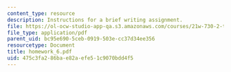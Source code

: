 ```yaml
---
content_type: resource
description: Instructions for a brief writing assignment.
file: https://ol-ocw-studio-app-qa.s3.amazonaws.com/courses/21w-730-2-the-creative-spark-fall-2004/475c3fa286bae82aefe51c9070bdd4f5_homework_6.pdf
file_type: application/pdf
parent_uid: bc95e690-5ceb-0919-503e-cc37d34ee356
resourcetype: Document
title: homework_6.pdf
uid: 475c3fa2-86ba-e82a-efe5-1c9070bdd4f5
---
```

